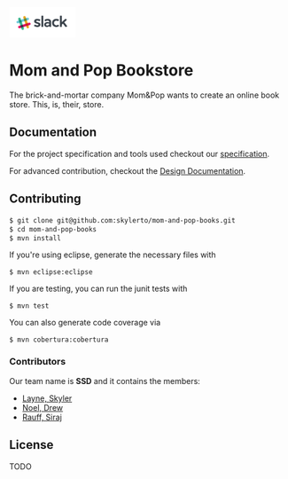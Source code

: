 <a href="https://mom-and-pop-books.slack.com"><img src="slack.png" height="55" width="120" ></a>

Mom and Pop Bookstore
=====================

The brick-and-mortar company Mom&Pop wants to create an online book store. This, is, their, store.

## Documentation

For the project specification and tools used checkout our [specification](/SPECIFICATION.md).

For advanced contribution, checkout the [Design Documentation](https://github.com/skylerto/mom-and-pop-books/wiki).

## Contributing

```unix
$ git clone git@github.com:skylerto/mom-and-pop-books.git
$ cd mom-and-pop-books
$ mvn install
```

If you're using eclipse, generate the necessary files with
```unix
$ mvn eclipse:eclipse
```

If you are testing, you can run the junit tests with
```unix
$ mvn test
```

You can also generate code coverage via
```unix
$ mvn cobertura:cobertura
```

### Contributors

Our team name is **SSD** and it contains the members:
- [Layne, Skyler](https://github.com/skylerto)
- [Noel, Drew](https://github.com/drewmnoel)
- [Rauff, Siraj](https://github.com/sirajrauff)

## License

TODO
